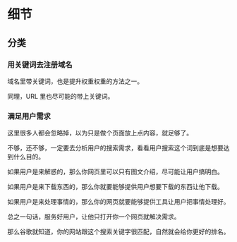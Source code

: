 # 细节

## 分类

### 用关键词去注册域名

域名里带关键词，也是提升权重权重的方法之一。

同理，URL 里也尽可能的带上关键词。

### 满足用户需求

这里很多人都会忽略掉，以为只是做个页面放上点内容，就足够了。

不够，还不够，一定要去分析用户的搜索需求，看看用户搜索这个词到底是想要达到什么目的。

如果用户是来解惑的，那么你网页里可以只有图文介绍，尽可能让用户搞明白。

如果用户是来下载东西的，那么你就要能够提供用户想要下载的东西让他下载。

如果用户是来处理事情的，那么你的网页就要能够提供工具让用户把事情处理好。

总之一句话，服务好用户，让他只打开你一个网页就解决需求。

那么谷歌就知道，你的网站跟这个搜索关键字很匹配，自然就会给你更好的排名。
